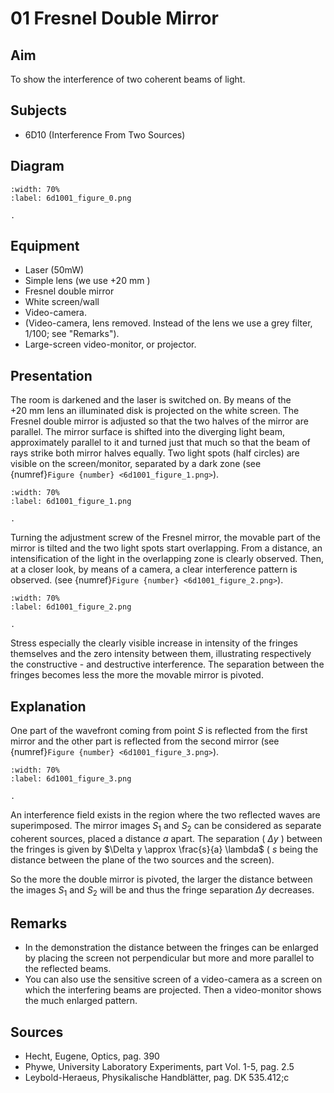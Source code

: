 # 01 Fresnel Double Mirror 
    
  
## Aim   
 To show the interference of two coherent beams of light.    
  
## Subjects   
* 6D10 (Interference From Two Sources)   

## Diagram
   
```{figure} figures/figure_0.png
:width: 70%  
:label: 6d1001_figure_0.png  

. 
```

## Equipment
- Laser (50mW)
- Simple lens (we use $+20 \mathrm{~mm}$ )
- Fresnel double mirror
- White screen/wall
- Video-camera.
- (Video-camera, lens removed. Instead of the lens we use a grey filter, $1 / 100$; see "Remarks").
- Large-screen video-monitor, or projector.
     
  
## Presentation   
The room is darkened and the laser is switched on. By means of the $+20 \mathrm{~mm}$ lens an illuminated disk is projected on the white screen. The Fresnel double mirror is adjusted so that the two halves of the mirror are parallel. The mirror surface is shifted into the diverging light beam, approximately parallel to it and turned just that much so that the beam of rays strike both mirror halves equally. Two light spots (half circles) are visible on the screen/monitor, separated by a dark zone (see {numref}`Figure {number} <6d1001_figure_1.png>`).

```{figure} figures/figure_1.png
:width: 70%  
:label: 6d1001_figure_1.png  

. 
```
Turning the adjustment screw of the Fresnel mirror, the movable part of the mirror is tilted and the two light spots start overlapping. From a distance, an intensification of the light in the overlapping zone is clearly observed. Then, at a closer look, by means of a camera, a clear interference pattern is observed. (see {numref}`Figure {number} <6d1001_figure_2.png>`).
```{figure} figures/figure_2.png
:width: 70%  
:label: 6d1001_figure_2.png  

. 
```
Stress especially the clearly visible increase in intensity of the fringes themselves and the zero intensity between them, illustrating respectively the constructive - and destructive interference. The separation between the fringes becomes less the more the movable mirror is pivoted.
     
  
## Explanation   
One part of the wavefront coming from point $S$ is reflected from the first mirror and the other part is reflected from the second mirror (see {numref}`Figure {number} <6d1001_figure_3.png>`).

```{figure} figures/figure_3.png
:width: 70%  
:label: 6d1001_figure_3.png  

. 
```
An interference field exists in the region where the two reflected waves are superimposed. The mirror images $S_{1}$ and $S_{2}$ can be considered as separate coherent sources, placed a distance $a$ apart. The separation ( $\Delta y$ ) between the fringes is given by $\Delta y \approx \frac{s}{a} \lambda$ ( $s$ being the distance between the plane of the two sources and the screen).

So the more the double mirror is pivoted, the larger the distance between the images $S_{1}$ and $S_{2}$ will be and thus the fringe separation $\Delta y$ decreases. 
  
## Remarks   
- In the demonstration the distance between the fringes can be enlarged by placing the screen not perpendicular but more and more parallel to the reflected beams.
- You can also use the sensitive screen of a video-camera as a screen on which the interfering beams are projected. Then a video-monitor shows the much enlarged pattern.
  
## Sources   
- Hecht, Eugene, Optics, pag. 390
- Phywe, University Laboratory Experiments, part Vol. 1-5, pag. 2.5
- Leybold-Heraeus, Physikalische Handblätter, pag. DK 535.412;c
